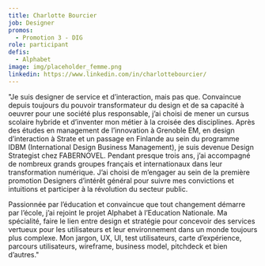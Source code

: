 ```yaml
---
title: Charlotte Bourcier
job: Designer
promos:
  - Promotion 3 - DIG
role: participant
defis:
  - Alphabet
image: img/placeholder_femme.png
linkedin: https://www.linkedin.com/in/charlottebourcier/
---
```


"Je suis designer de service et d’interaction, mais pas que. Convaincue depuis toujours du pouvoir transformateur du design et de sa capacité à oeuvrer pour une société plus responsable, j’ai choisi de mener un cursus scolaire hybride et d’inventer mon métier à la croisée des disciplines. Après des études en management de l’innovation à Grenoble EM, en design d’interaction à Strate et un passage en Finlande au sein du programme IDBM (International Design Business Management), je suis devenue Design Strategist chez FABERNOVEL. Pendant presque trois ans, j’ai accompagné de nombreux grands groupes français et internationaux dans leur transformation numérique. J’ai choisi de m’engager au sein de la première promotion Designers d’intérêt général pour suivre mes convictions et intuitions et participer à la révolution du secteur public.

Passionnée par l’éducation et convaincue que tout changement démarre par l’école, j’ai rejoint le projet Alphabet à l’Education Nationale. Ma spécialité, faire le lien entre design et stratégie pour concevoir des services vertueux pour les utilisateurs et leur environnement dans un monde toujours plus complexe. Mon jargon, UX, UI, test utilisateurs, carte d’expérience, parcours utilisateurs, wireframe, business model, pitchdeck et bien d’autres."
